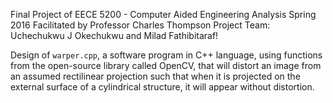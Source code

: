 Final Project of EECE 5200 - Computer Aided Engineering Analysis
Spring 2016 
Facilitated by Professor Charles Thompson
Project Team: Uchechukwu J Okechukwu and Milad Fathibitaraf!
	
	
Design of `warper.cpp`, a software program in C++ language, using functions from the open-source library called OpenCV, that will distort an image from an assumed rectilinear projection such that when it is projected on the external surface of a cylindrical structure, it will appear without distortion. 
